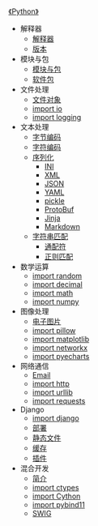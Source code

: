 [《Python》](index.md)

- 解释器
  - [解释器](解释器/解释器.md)
  - [版本](解释器/版本.md)
- 模块与包
  - [模块与包](模块与包/模块与包.md)
  - [软件包](模块与包/软件包.md)
- 文件处理
  - [文件对象](文件处理/文件对象.md)
  - [import io](文件处理/io.md)
  - [import logging](文件处理/logging.md)
- 文本处理
  - [字节编码](文本处理/字节编码.md)
  - [字符编码](文本处理/字符编码.md)
  - [序列化](文本处理/序列化/序列化.md)
    - [INI](文本处理/序列化/INI.md)
    - [XML](文本处理/序列化/XML.md)
    - [JSON](文本处理/序列化/JSON.md)
    - [YAML](文本处理/序列化/YAML.md)
    - [pickle](文本处理/序列化/pickle.md)
    - [ProtoBuf](文本处理/序列化/ProtoBuf.md)
    - [Jinja](文本处理/序列化/Jinja.md)
    - [Markdown](文本处理/序列化/Markdown.md)
  - [字符串匹配](文本处理/字符串匹配/字符串匹配.md)
    - [通配符](文本处理/字符串匹配/通配符.md)
    - [正则匹配](文本处理/字符串匹配/正则匹配.md)
- 数学运算
  - [import random](数学运算/random.md)
  - [import decimal](数学运算/decimal.md)
  - [import math](数学运算/math.md)
  - [import numpy](数学运算/numpy.md)
- 图像处理
  - [电子图片](图像处理/电子图片.md)
  - [import pillow](图像处理/Pillow.md)
  - [import matplotlib](图像处理/Matplotlib.md)
  - [import networkx](图像处理/NetworkX.md)
  - [import pyecharts](图像处理/pyecharts.md)
- 网络通信
  - [Email](网络通信/Email.md)
  - [import http](网络通信/http.md)
  - [import urllib](网络通信/urllib.md)
  - [import requests](网络通信/requests.md)
- Django
  - [import django](Django/Django.md)
  - [部署](Django/部署.md)
  - [静态文件](Django/静态文件.md)
  - [缓存](Django/缓存.md)
  - [插件](Django/插件.md)
- 混合开发
  - [简介](混合开发/简介.md)
  - [import ctypes](混合开发/ctypes.md)
  - [import Cython](混合开发/Cython.md)
  - [import pybind11](混合开发/pybind11.md)
  - [SWIG](混合开发/SWIG.md)
